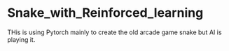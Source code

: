 # Snake_with_Reinforced_learning
THis is using Pytorch mainly to create the old arcade game snake but AI is playing it. 
